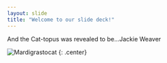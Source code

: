 ```yaml
---
layout: slide
title: "Welcome to our slide deck!"
---
```


And the Cat-topus was revealed to be...Jackie Weaver

![Mardigrastocat](https://octodex.github.com/images/Mardigrastocat.png)
{: .center}
